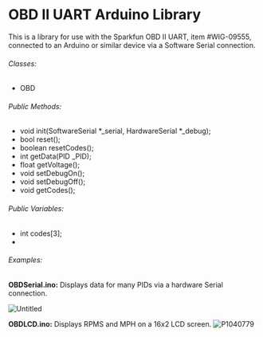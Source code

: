 # OBD II UART Arduino Library
 This is a library for use with the Sparkfun OBD II UART, item #WIG-09555, connected to an Arduino or similar device via a Software Serial connection.
 
###### Classes:  
* OBD
 
###### Public Methods:
* void init(SoftwareSerial *_serial, HardwareSerial *_debug);
* bool reset();
* boolean resetCodes();
* int getData(PID _PID);
* float getVoltage();
* void setDebugOn();
* void setDebugOff();
* void getCodes();

###### Public Variables:
* int codes[3];
*
###### Examples:
 **OBDSerial.ino:**  Displays data for many PIDs via a hardware Serial connection.
 
![Untitled](https://user-images.githubusercontent.com/2449263/184568280-cd0f91f6-7655-43b0-a836-020d82337894.png)

**OBDLCD.ino:**  Displays RPMS and MPH on a 16x2 LCD screen.
![P1040779](https://user-images.githubusercontent.com/2449263/184568562-807107c8-3e03-4241-9224-d3f49d5f2dc0.JPG)
